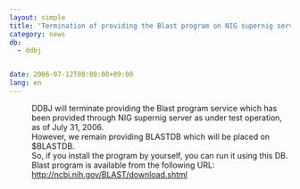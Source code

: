 ```yaml
---
layout: simple
title: 'Termination of providing the Blast program on NIG supernig server'
category: news
db:
  - ddbj


date: 2006-07-12T00:00:00+09:00
lang: en
---
```


<dd>DDBJ will terminate providing the Blast program service which has been provided through NIG supernig server as under test operation, as of July 31, 2006.
<dd>However, we remain providing BLASTDB which will be placed on $BLASTDB.
<dd>So, if you install the program by yourself, you can run it using this DB.
<dd>Blast program is available from the following URL:
<dd><a href="http://ncbi.nih.gov/BLAST/download.shtml">http://ncbi.nih.gov/BLAST/download.shtml</a></dd>
</dd>
</dd>
</dd>
</dd>
